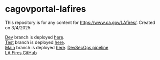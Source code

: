 # cagovportal-lafires

This repository is for any content for https://www.ca.gov/LAfires/. Created on 3/4/2025

[Dev](https://github.com/Office-of-Digital-Services/cagovportal-lafires/tree/dev) branch is deployed
[here](https://dev-cagov.cdt.ca.gov/LAfires/).  
[Test](https://github.com/Office-of-Digital-Services/cagovportal-lafires/tree/test) branch is deployed
[here](https://test-cagov.cdt.ca.gov/LAfires/).  
[Main](https://github.com/Office-of-Digital-Services/cagovportal-lafires) branch is deployed
[here](https://www.ca.gov/LAfires/).
[DevSecOps pipeline](https://calenterprise.visualstudio.com/CDT.ODI.Ca.Gov.LAFires.Website)  
[LA Fires GitHub](https://github.com/Office-of-Digital-Services/cagovportal-lafires/)
